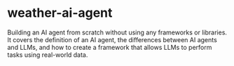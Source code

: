 # weather-ai-agent
Building an AI agent from scratch without using any frameworks or libraries. It covers the definition of an AI agent, the differences between AI agents and LLMs, and how to create a framework that allows LLMs to perform tasks using real-world data.
